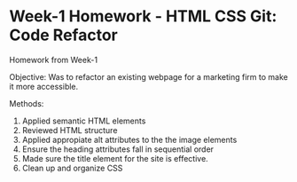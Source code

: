 # Week-1 Homework - HTML CSS Git: Code Refactor
Homework from Week-1 

Objective: Was to refactor an existing webpage for a marketing firm to make it more accessible.

Methods:
1. Applied semantic HTML elements
2. Reviewed HTML structure
3. Applied appropiate alt attributes to the the image elements
4. Ensure the heading attributes fall in sequential order
5. Made sure the title element for the site is effective.
6. Clean up and organize CSS
